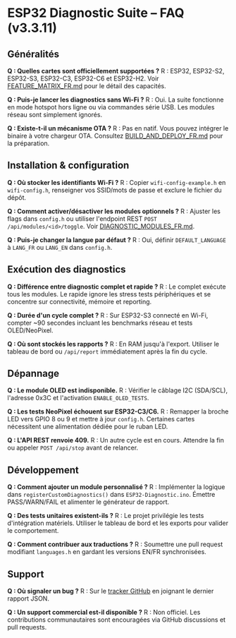 # ESP32 Diagnostic Suite – FAQ (v3.3.11)

## Généralités
**Q : Quelles cartes sont officiellement supportées ?**
R : ESP32, ESP32-S2, ESP32-S3, ESP32-C3, ESP32-C6 et ESP32-H2. Voir [FEATURE_MATRIX_FR.md](FEATURE_MATRIX_FR.md) pour le détail des capacités.

**Q : Puis-je lancer les diagnostics sans Wi-Fi ?**
R : Oui. La suite fonctionne en mode hotspot hors ligne ou via commandes série USB. Les modules réseau sont simplement ignorés.

**Q : Existe-t-il un mécanisme OTA ?**
R : Pas en natif. Vous pouvez intégrer le binaire à votre chargeur OTA. Consultez [BUILD_AND_DEPLOY_FR.md](BUILD_AND_DEPLOY_FR.md) pour la préparation.

## Installation & configuration
**Q : Où stocker les identifiants Wi-Fi ?**
R : Copier `wifi-config-example.h` en `wifi-config.h`, renseigner vos SSID/mots de passe et exclure le fichier du dépôt.

**Q : Comment activer/désactiver les modules optionnels ?**
R : Ajuster les flags dans `config.h` ou utiliser l'endpoint REST `POST /api/modules/<id>/toggle`. Voir [DIAGNOSTIC_MODULES_FR.md](DIAGNOSTIC_MODULES_FR.md).

**Q : Puis-je changer la langue par défaut ?**
R : Oui, définir `DEFAULT_LANGUAGE` à `LANG_FR` ou `LANG_EN` dans `config.h`.

## Exécution des diagnostics
**Q : Différence entre diagnostic complet et rapide ?**
R : Le complet exécute tous les modules. Le rapide ignore les stress tests périphériques et se concentre sur connectivité, mémoire et reporting.

**Q : Durée d'un cycle complet ?**
R : Sur ESP32-S3 connecté en Wi-Fi, compter ~90 secondes incluant les benchmarks réseau et tests OLED/NeoPixel.

**Q : Où sont stockés les rapports ?**
R : En RAM jusqu'à l'export. Utiliser le tableau de bord ou `/api/report` immédiatement après la fin du cycle.

## Dépannage
**Q : Le module OLED est indisponible.**
R : Vérifier le câblage I2C (SDA/SCL), l'adresse 0x3C et l'activation `ENABLE_OLED_TESTS`.

**Q : Les tests NeoPixel échouent sur ESP32-C3/C6.**
R : Remapper la broche LED vers GPIO 8 ou 9 et mettre à jour `config.h`. Certaines cartes nécessitent une alimentation dédiée pour le ruban LED.

**Q : L'API REST renvoie 409.**
R : Un autre cycle est en cours. Attendre la fin ou appeler `POST /api/stop` avant de relancer.

## Développement
**Q : Comment ajouter un module personnalisé ?**
R : Implémenter la logique dans `registerCustomDiagnostics()` dans `ESP32-Diagnostic.ino`. Émettre PASS/WARN/FAIL et alimenter le générateur de rapport.

**Q : Des tests unitaires existent-ils ?**
R : Le projet privilégie les tests d'intégration matériels. Utiliser le tableau de bord et les exports pour valider le comportement.

**Q : Comment contribuer aux traductions ?**
R : Soumettre une pull request modifiant `languages.h` en gardant les versions EN/FR synchronisées.

## Support
**Q : Où signaler un bug ?**
R : Sur le [tracker GitHub](https://github.com/ESP32-Diagnostic/ESP32-Diagnostic/issues) en joignant le dernier rapport JSON.

**Q : Un support commercial est-il disponible ?**
R : Non officiel. Les contributions communautaires sont encouragées via GitHub discussions et pull requests.
